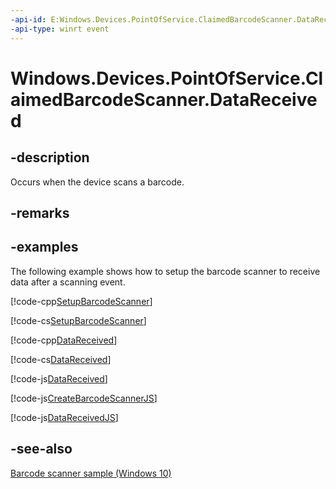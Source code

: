 ```yaml
---
-api-id: E:Windows.Devices.PointOfService.ClaimedBarcodeScanner.DataReceived
-api-type: winrt event
---
```


<!-- Event syntax
public event Windows.Foundation.TypedEventHandler DataReceived<Windows.Devices.PointOfService.ClaimedBarcodeScanner,  Windows.Devices.PointOfService.BarcodeScannerDataReceivedEventArgs>
-->

# Windows.Devices.PointOfService.ClaimedBarcodeScanner.DataReceived

## -description
Occurs when the device scans a barcode.

## -remarks

## -examples
The following example shows how to setup the barcode scanner to receive data after a scanning event.



[!code-cpp[SetupBarcodeScanner](../windows.devices.pointofservice/code/BarcodeScanner/cpp/Scenario1.xaml.cpp#SnippetSetupBarcodeScanner)]

[!code-cs[SetupBarcodeScanner](../windows.devices.pointofservice/code/BarcodeScanner/cs/Scenario1.xaml.cs#SnippetSetupBarcodeScanner)]



[!code-cpp[DataReceived](../windows.devices.pointofservice/code/BarcodeScanner/cpp/Scenario1.xaml.cpp#SnippetDataReceived)]

[!code-cs[DataReceived](../windows.devices.pointofservice/code/BarcodeScanner/cs/Scenario1.xaml.cs#SnippetDataReceived)]

[!code-js[DataReceived](../windows.devices.pointofservice/code/BarcodeScanner/js/scenario1.js#SnippetDataReceived)]



[!code-js[CreateBarcodeScannerJS](../windows.devices.pointofservice/code/BarcodeScanner/js/scenario1.js#SnippetCreateBarcodeScannerJS)]



[!code-js[DataReceivedJS](../windows.devices.pointofservice/code/BarcodeScanner/js/scenario1.js#SnippetDataReceivedJS)]

## -see-also
[Barcode scanner sample (Windows 10)](http://go.microsoft.com/fwlink/p/?LinkId=620014)

